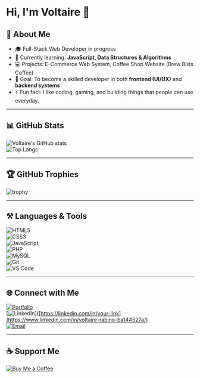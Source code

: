 # Hi, I'm Voltaire 👋  

## 🚀 About Me
- 🎓 Full-Stack Web Developer in progress  
- 🌱 Currently learning: **JavaScript, Data Structures & Algorithms**  
- 💻 Projects: E-Commerce Web System, Coffee Shop Website (Brew Bliss Coffee)  
- 🔭 Goal: To become a skilled developer in both **frontend (UI/UX)** and **backend systems**  
- ⚡ Fun fact: I like coding, gaming, and building things that people can use everyday.  

---

## 📊 GitHub Stats
![Voltaire's GitHub stats](https://github-readme-stats.vercel.app/api?username=voltaire-rabino00&show_icons=true&theme=radical)  
![Top Langs](https://github-readme-stats.vercel.app/api/top-langs/?username=voltaire-rabino00&layout=compact&theme=radical)  

---

## 🏆 GitHub Trophies
![trophy](https://github-profile-trophy.vercel.app/?username=voltaire-rabino00&theme=onedark&no-frame=true&margin-w=15)
 

---

## ⚒️ Languages & Tools
![HTML5](https://img.shields.io/badge/-HTML5-E34F26?logo=html5&logoColor=white)  
![CSS3](https://img.shields.io/badge/-CSS3-1572B6?logo=css3&logoColor=white)  
![JavaScript](https://img.shields.io/badge/-JavaScript-F7DF1E?logo=javascript&logoColor=black)  
![PHP](https://img.shields.io/badge/-PHP-777BB4?logo=php&logoColor=white)  
![MySQL](https://img.shields.io/badge/-MySQL-4479A1?logo=mysql&logoColor=white)  
![Git](https://img.shields.io/badge/-Git-F05032?logo=git&logoColor=white)  
![VS Code](https://img.shields.io/badge/-VSCode-007ACC?logo=visual-studio-code&logoColor=white)  

---

## 🌐 Connect with Me
[![Portfolio](https://img.shields.io/badge/-Portfolio-000?logo=vercel&logoColor=white)](https://your-portfolio-link.com)  
[![LinkedIn](https://img.shields.io/badge/-LinkedIn-0077B5?logo=linkedin&logoColor=white)]([https://linkedin.com/in/your-link](https://www.linkedin.com/in/voltaire-rabino-ba144527a/)  
[![Email](https://img.shields.io/badge/-Email-D14836?logo=gmail&logoColor=white)](https://mail.google.com/mail/u/0/#inbox)  

---

## ☕ Support Me
[![Buy Me a Coffee](https://img.shields.io/badge/-Buy%20Me%20a%20Coffee-FFDD00?logo=buymeacoffee&logoColor=black)](https://www.buymeacoffee.com/voltairess)  
